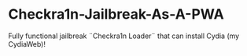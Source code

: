 # Checkra1n-Jailbreak-As-A-PWA
Fully functional jailbreak ¨Checkra1n Loader¨ that can install Cydia (my CydiaWeb)!

